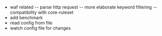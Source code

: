 - waf related
-- parse http request
-- more elaborate keyword filtering
-- compatibility with core-ruleset
- add benchmark
- read config from file
- watch config file for changes
